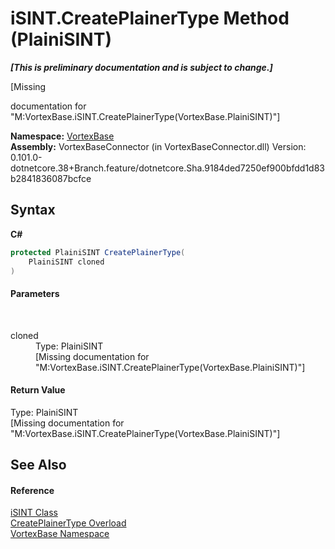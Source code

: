 # iSINT.CreatePlainerType Method (PlainiSINT)
 _**\[This is preliminary documentation and is subject to change.\]**_

\[Missing <summary> documentation for "M:VortexBase.iSINT.CreatePlainerType(VortexBase.PlainiSINT)"\]

**Namespace:**&nbsp;<a href="N_VortexBase.md">VortexBase</a><br />**Assembly:**&nbsp;VortexBaseConnector (in VortexBaseConnector.dll) Version: 0.101.0-dotnetcore.38+Branch.feature/dotnetcore.Sha.9184ded7250ef900bfdd1d83b2841836087bcfce

## Syntax

**C#**<br />
``` C#
protected PlainiSINT CreatePlainerType(
	PlainiSINT cloned
)
```


#### Parameters
&nbsp;<dl><dt>cloned</dt><dd>Type: PlainiSINT<br />\[Missing <param name="cloned"/> documentation for "M:VortexBase.iSINT.CreatePlainerType(VortexBase.PlainiSINT)"\]</dd></dl>

#### Return Value
Type: PlainiSINT<br />\[Missing <returns> documentation for "M:VortexBase.iSINT.CreatePlainerType(VortexBase.PlainiSINT)"\]

## See Also


#### Reference
<a href="T_VortexBase_iSINT.md">iSINT Class</a><br /><a href="Overload_VortexBase_iSINT_CreatePlainerType.md">CreatePlainerType Overload</a><br /><a href="N_VortexBase.md">VortexBase Namespace</a><br />